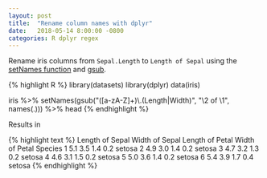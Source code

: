 ```yaml
---
layout: post
title:  "Rename column names with dplyr"
date:   2018-05-14 8:00:00 -0800
categories: R dplyr regex
---
```


Rename iris columns from `Sepal.Length` to `Length of Sepal` using the [setNames function](https://www.rdocumentation.org/packages/stats/versions/3.5.0/topics/setNames) and [gsub](https://www.rdocumentation.org/packages/base/versions/3.5.0/topics/grep).

{% highlight R %}
library(datasets)
library(dplyr)
data(iris)

iris %>%
  setNames(gsub("([a-zA-Z]+)\\.(Length|Width)", "\\2 of \\1", names(.))) %>%
  head
{% endhighlight %}

Results in

{% highlight text %}
Length of Sepal Width of Sepal Length of Petal Width of Petal Species
1             5.1            3.5             1.4            0.2  setosa
2             4.9            3.0             1.4            0.2  setosa
3             4.7            3.2             1.3            0.2  setosa
4             4.6            3.1             1.5            0.2  setosa
5             5.0            3.6             1.4            0.2  setosa
6             5.4            3.9             1.7            0.4  setosa
{% endhighlight %}
